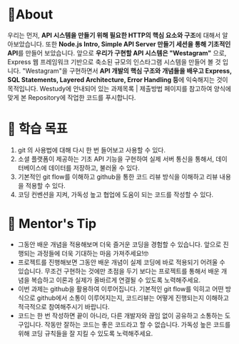 
# 📍About

우리는 먼저, **API 시스템을 만들기 위해 필요한 HTTP의 핵심 요소와 구조**에 대해서 알아보았습니다. 또한 **Node.js Intro, Simple API Server 만들기 세션을 통해 기초적인 API**를 만들어 보았습니다. 앞으로 **우리가 구현할 API 시스템은 "Westagram"** 으로, Express 웹 프레임워크 기반으로 축소된 규모의 인스타그램 시스템을 만들어 볼 것 입니다. "Westagram"을 구현하면서 **API 개발의 핵심 구조와 개념들을 배우고 Express, SQL Statements, Layered Architecture, Error Handling 등**에 익숙해지는 것이 목적입니다. Westudy에 안내되어 있는 과제목록 | 제출방법 페이지를 참고하여 양식에 맞게 본 Repository에 작업한 코드를 푸시합니다.

# 🚀 학습 목표

1. git 의 사용법에 대해 다시 한 번 들어보고 사용할 수 있다.
2. 소셜 플랫폼이 제공하는 기초 API 기능을 구현하여 실제 서버 통신을 통해서, 데이터베이스에 데이터를 저장하고, 불러올 수 있다.
3. 기본적인 git flow를 이해하고 github을 통한 코드 리뷰 방식을 이해하고 리뷰 내용을 적용할 수 있다.
4. 코딩 컨벤션을 지켜, 가독성 높고 협업에 도움이 되는 코드를 작성할 수 있다.

# 📝 Mentor's Tip

- 그동안 배운 개념을 적용해보며 더욱 즐거운 코딩을 경험할 수 있습니다. 앞으로 진행되는 과정들에 더욱 기대하는 마음 가져주세요!🤓
- 프로젝트를 진행해보면 그동안 배운 개념이 실제 코딩에 바로 적용되기 어려울 수 있습니다. 무조건 구현하는 것에만 초점을 두기 보다는 프로젝트를 통해서 배운 개념을 복습하고 이론과 실제가 올바르게 연결될 수 있도록 노력해주세요.
- 이번 과제는 github을 활용하여 이루어집니다. 기본적인 git flow를 익히고 어떤 방식으로 github에서 소통이 이루어지는지, 코드리뷰는 어떻게 진행되는지 이해하고 적극적으로 참여해주시기 바랍니다.
- 코드는 한 번 작성하면 끝이 아니라, 다른 개발자와 끊임 없이 공유하고 소통하는 도구입니다. 작동만 잘하는 코드는 좋은 코드라고 할 수 없습니다. 가독성 높은 코드를 위해 코딩 규칙들을 잘 지킬 수 있도록 노력해주세요.
